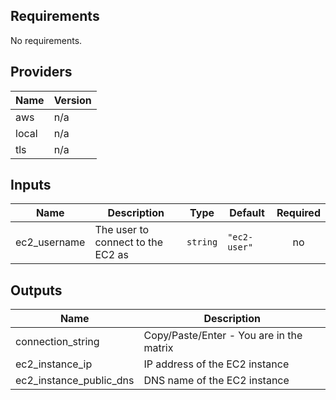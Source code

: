 ## Requirements

No requirements.

## Providers

| Name | Version |
|------|---------|
| aws | n/a |
| local | n/a |
| tls | n/a |

## Inputs

| Name | Description | Type | Default | Required |
|------|-------------|------|---------|:--------:|
| ec2\_username | The user to connect to the EC2 as | `string` | `"ec2-user"` | no |

## Outputs

| Name | Description |
|------|-------------|
| connection\_string | Copy/Paste/Enter - You are in the matrix |
| ec2\_instance\_ip | IP address of the EC2 instance |
| ec2\_instance\_public\_dns | DNS name of the EC2 instance |

